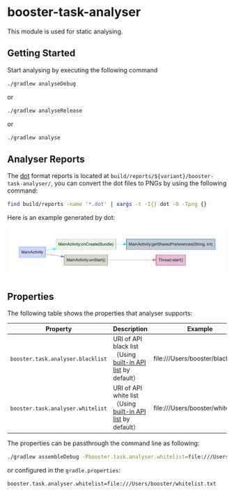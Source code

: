 # booster-task-analyser

This module is used for static analysing.

## Getting Started

Start analysing by executing the following command

```bash
./gradlew analyseDebug
```

or 

```bash
./gradlew analyseRelease
```

or

```bash
./gradlew analyse
```

## Analyser Reports

The [dot](https://www.graphviz.org/doc/info/lang.html) format reports is located at `build/reports/${variant}/booster-task-analyser/`,  you can convert the dot files to PNGs by using the following command:

```bash
find build/reports -name '*.dot' | xargs -t -I{} dot -O -Tpng {}
```

Here is an example generated by dot:

![com.didiglobal.booster.demo.MainActivity](../assets/com.didiglobal.booster.demo.MainActivity.dot.png)

## Properties

The following table shows the properties that analyser supports:

| Property                         | Description                                                                                   | Example                             |
| -------------------------------- | --------------------------------------------------------------------------------------------- | ----------------------------------- |
| `booster.task.analyser.blacklist` | URI of API black list（Using [built-in API list](src/main/resources/blacklist.txt) by default）| file:///Users/booster/blacklist.txt |
| `booster.task.analyser.whitelist` | URI of API white list（Using [built-in API list](src/main/resources/whitelist.txt) by default）| file:///Users/booster/whitelist.txt |

The properties can be passthrough the command line as following:

```bash
./gradlew assembleDebug -Pbooster.task.analyser.whitelist=file:///Users/booster/whitelist.txt
```

or configured in the `gradle.properties`:

```properties
booster.task.analyser.whitelist=file:///Users/booster/whitelist.txt
```
